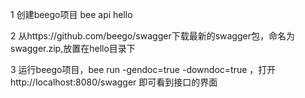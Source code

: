 1 创建beego项目
bee api hello

2 从https://github.com/beego/swagger下载最新的swagger包，命名为swagger.zip,放置在hello目录下

3  运行beego项目，bee run -gendoc=true -downdoc=true ，打开http://localhost:8080/swagger 即可看到接口的界面
